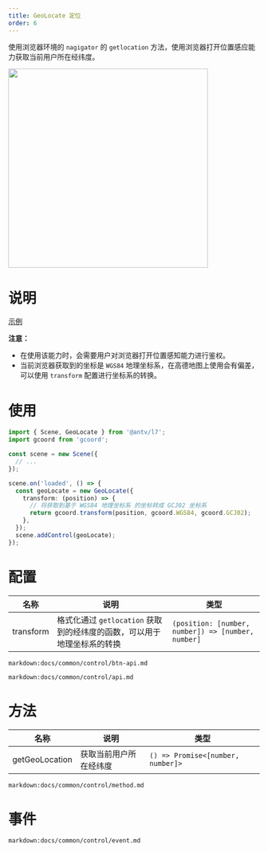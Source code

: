 ```yaml
---
title: GeoLocate 定位
order: 6
---
```


使用浏览器环境的 `nagigator` 的 `getlocation` 方法，使用浏览器打开位置感应能力获取当前用户所在经纬度。

<img src="https://gw.alipayobjects.com/mdn/rms_816329/afts/img/A*BOsBRJyYeMEAAAAAAAAAAAAAARQnAQ" width="400"/>

# 说明

[示例](/zh/examples/component/control#geolocate)

**注意：**

- 在使用该能力时，会需要用户对浏览器打开位置感知能力进行鉴权。
- 当前浏览器获取到的坐标是 `WGS84` 地理坐标系，在高德地图上使用会有偏差，可以使用 `transform` 配置进行坐标系的转换。

# 使用

```ts
import { Scene, GeoLocate } from '@antv/l7';
import gcoord from 'gcoord';

const scene = new Scene({
  // ...
});

scene.on('loaded', () => {
  const geoLocate = new GeoLocate({
    transform: (position) => {
      // 将获取到基于 WGS84 地理坐标系 的坐标转成 GCJ02 坐标系
      return gcoord.transform(position, gcoord.WGS84, gcoord.GCJ02);
    },
  });
  scene.addControl(geoLocate);
});
```

# 配置

| 名称      | 说明                                                                    | 类型                                               |
| --------- | ----------------------------------------------------------------------- | -------------------------------------------------- |
| transform | 格式化通过 `getlocation` 获取到的经纬度的函数，可以用于地理坐标系的转换 | `(position: [number, number]) => [number, number]` |

`markdown:docs/common/control/btn-api.md`

`markdown:docs/common/control/api.md`

# 方法

| 名称           | 说明                   | 类型                                |
| -------------- | ---------------------- |-----------------------------------|
| getGeoLocation | 获取当前用户所在经纬度 | `() => Promise<[number, number]>` |

`markdown:docs/common/control/method.md`

# 事件

`markdown:docs/common/control/event.md`

